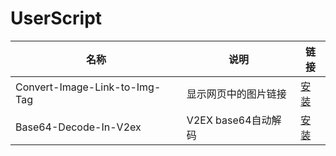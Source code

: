 # UserScript

| 名称                          | 说明                 | 链接                                                                                       |
| ----------------------------- | -------------------- | ------------------------------------------------------------------------------------------ |
| Convert-Image-Link-to-Img-Tag | 显示网页中的图片链接 | [安装](https://github.com/anaer/UserScript/raw/main/Convert-Image-Link-to-Img-Tag.user.js) |
| Base64-Decode-In-V2ex         | V2EX base64自动解码  | [安装](https://github.com/anaer/UserScript/raw/main/Base64-Decode-In-V2ex.user.js)         |